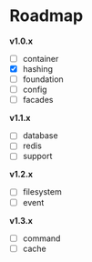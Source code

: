 # Roadmap

**v1.0.x**

- [ ] container
- [x] hashing
- [ ] foundation
- [ ] config
- [ ] facades

**v1.1.x**

- [ ] database
- [ ] redis
- [ ] support

**v1.2.x**

- [ ] filesystem
- [ ] event

**v1.3.x**

- [ ] command
- [ ] cache
